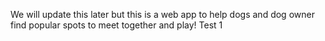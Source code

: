 We will update this later but this is a web app to help dogs and dog owner find popular spots to meet together and play! Test 1
